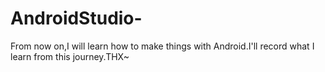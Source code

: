 # AndroidStudio-
From now on,I will learn how to make things with Android.I'll record what I learn from this journey.THX~
